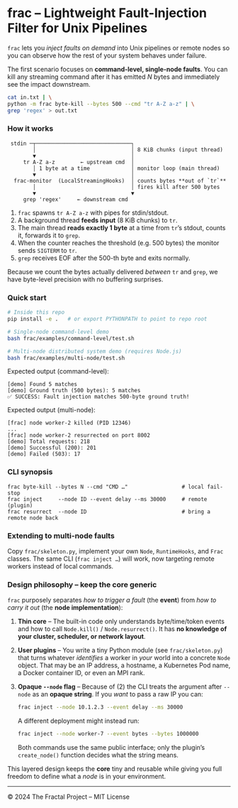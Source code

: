 # frac – Lightweight Fault-Injection Filter for Unix Pipelines

`frac` lets you *inject faults on demand* into Unix pipelines or remote
nodes so you can observe how the rest of your system behaves under
failure.

The first scenario focuses on **command-level, single-node
faults**.  You can kill any streaming command after it has emitted *N*
bytes and immediately see the impact downstream.

```bash
cat in.txt | \
python -m frac byte-kill --bytes 500 --cmd "tr A-Z a-z" | \
grep 'regex' > out.txt
```

### How it works

```
 stdin ─┬──────────────────────────────┐
        │                              │ 8 KiB chunks (input thread)
        ▼                              │
     tr A-Z a-z        ← upstream cmd  │
        │ 1 byte at a time             │ monitor loop (main thread)
        ▼                              │
  frac-monitor  (LocalStreamingHooks)  │ counts bytes **out of `tr`**
        │                              │ fires kill after 500 bytes
        ▼                              ▼
     grep 'regex'     ← downstream cmd  
```

1. `frac` spawns `tr A-Z a-z` with pipes for stdin/stdout.
2. A background thread **feeds input** (8 KiB chunks) to `tr`.
3. The main thread **reads exactly 1 byte** at a time from
   `tr`’s stdout, counts it, forwards it to `grep`.
4. When the counter reaches the threshold (e.g. 500 bytes) the monitor
   sends `SIGTERM` to `tr`.
5. `grep` receives EOF after the 500-th byte and exits normally.

Because we count the bytes actually delivered *between* `tr` and `grep`,
we have byte-level precision with no buffering surprises.

### Quick start

```bash
# Inside this repo
pip install -e .   # or export PYTHONPATH to point to repo root

# Single-node command-level demo
bash frac/examples/command-level/test.sh

# Multi-node distributed system demo (requires Node.js)
bash frac/examples/multi-node/test.sh
```

Expected output (command-level):

```
[demo] Found 5 matches
[demo] Ground truth (500 bytes): 5 matches
✅ SUCCESS: Fault injection matches 500-byte ground truth!
```

Expected output (multi-node):

```
[frac] node worker-2 killed (PID 12346)
...
[frac] node worker-2 resurrected on port 8002
[demo] Total requests: 218
[demo] Successful (200): 201
[demo] Failed (503): 17
```

### CLI synopsis

```
frac byte-kill --bytes N --cmd "CMD …"                 # local fail-stop
frac inject     --node ID --event delay --ms 30000     # remote (plugin)
frac resurrect  --node ID                              # bring a remote node back
```

### Extending to multi-node faults

Copy `frac/skeleton.py`, implement your own `Node`, `RuntimeHooks`, and
`Frac` classes.  The same CLI (`frac inject …`) will work, now targeting
remote workers instead of local commands.

### Design philosophy – keep the core generic

`frac` purposely separates *how to trigger a fault* (the **event**) from
*how to carry it out* (the **node implementation**):

1. **Thin core** – The built-in code only understands byte/time/token
   events and how to call `Node.kill()` / `Node.resurrect()`.  It has **no
   knowledge of your cluster, scheduler, or network layout**.
2. **User plugins** – You write a tiny Python module (see
   `frac/skeleton.py`) that turns whatever *identifies* a worker in *your*
   world into a concrete `Node` object.  That may be an IP address, a
   hostname, a Kubernetes Pod name, a Docker container ID, or even an MPI
   rank.
3. **Opaque `--node` flag** – Because of (2) the CLI treats the argument
   after `--node` as an **opaque string**.  If you *want* to pass a raw
   IP you can:

   ```bash
   frac inject --node 10.1.2.3 --event delay --ms 30000
   ```

   A different deployment might instead run:

   ```bash
   frac inject --node worker-7 --event bytes --bytes 1000000
   ```

   Both commands use the same public interface; only the plugin’s
   `create_node()` function decides what the string means.

This layered design keeps the **core** tiny and reusable while giving you
full freedom to define what a *node* is in your environment.

---
© 2024 The Fractal Project – MIT License 